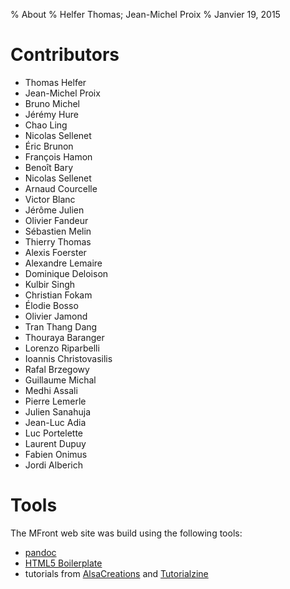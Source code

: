 % About
% Helfer Thomas; Jean-Michel Proix
% Janvier 19, 2015

# Contributors

- Thomas Helfer
- Jean-Michel Proix
- Bruno Michel
- Jérémy Hure
- Chao Ling
- Nicolas Sellenet
- Éric Brunon
- François Hamon
- Benoît Bary
- Nicolas Sellenet
- Arnaud Courcelle
- Victor Blanc
- Jérôme Julien
- Olivier Fandeur
- Sébastien Melin
- Thierry Thomas
- Alexis Foerster
- Alexandre Lemaire
- Dominique Deloison
- Kulbir Singh
- Christian Fokam
- Élodie Bosso
- Olivier Jamond
- Tran Thang Dang
- Thouraya Baranger
- Lorenzo Riparbelli
- Ioannis Christovasilis
- Rafal Brzegowy
- Guillaume Michal
- Medhi Assali
- Pierre Lemerle
- Julien Sanahuja
- Jean-Luc Adia
- Luc Portelette
- Laurent Dupuy
- Fabien Onimus
- Jordi Alberich

# Tools

The MFront web site was build using the following tools:

- [pandoc](http://johnmacfarlane.net/pandoc/index.html)
- [HTML5 Boilerplate](http://html5boilerplate.com)
- tutorials from [AlsaCreations](http://www.alsacreations.com) and
  [Tutorialzine](http://tutorialzine.com)

<!-- Local IspellDict: english -->

